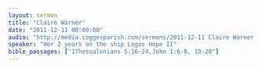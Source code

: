 ```yaml
---
layout: sermon
title: "Claire Warner"
date: "2011-12-11 00:00:00"
audio: "http://media.coggesparish.com/sermons/2011-12-11 Claire Warner.mp3"
speaker: "Her 2 years on the ship Logos Hope II"
bible_passages: ["1Thessalonians 5:16-24,John 1:6-8, 19-28"]
---
```

